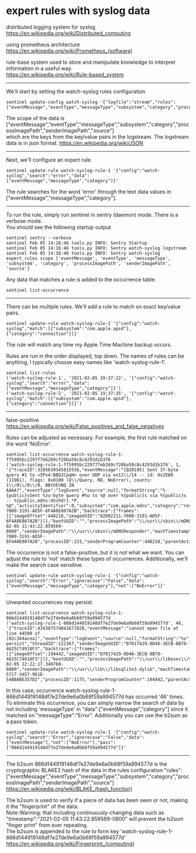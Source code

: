 # expert rules with syslog data    

distributed logging system for syslog    
https://en.wikipedia.org/wiki/Distributed_computing    

using prometheus architecture  
https://en.wikipedia.org/wiki/Prometheus_(software)    

rule-base system used to store and manipulate knowledge to interpret information in a useful way.    
https://en.wikipedia.org/wiki/Rule-based_system    

---

We'll start by setting the watch-syslog rules configuration    
```
sentinel update-config watch-syslog '{"logfile":"stream","rules":["eventMessage","eventType","messageType","subsystem","category","processImagePath","senderImagePath","source"]}'
```

The scope of the data is ["eventMessage","eventType","messageType","subsystem","category","processImagePath","senderImagePath","source"]    
which are the keys from the key/value pairs in the logstream.  The logstream data is in json format. 
https://en.wikipedia.org/wiki/JSON    

---


Next, we'll configure an expert rule.  
```
sentinel update-rule watch-syslog-rule-1 '{"config":"watch-syslog","search":"error","data":["eventMessage","messageType","category"]}'
```
The rule searches for the word 'error' through the text data values in ["eventMessage","messageType","category"].   

---

To run the rule, simply run sentinel in sentry (daemon) mode.  There is a verbose mode.    
You should see the following startup output   
```
sentinel sentry --verbose
sentinel Feb 05 14:16:46 tools.py INFO: Sentry Startup
sentinel Feb 05 14:16:46 tools.py INFO: Sentry watch-syslog logstream 
sentinel Feb 05 14:16:46 tools.py INFO: Sentry watch-syslog expert_rules scope ['eventMessage', 'eventType', 'messageType', 'subsystem', 'category', 'processImagePath', 'senderImagePath', 'source']
``` 


Any data that matches a rule is added to the occurrence table.
```
sentinel list-occurrence
```

---

There can be multiple rules.  We'll add a rule to match on exact key/value pairs.
```
sentinel update-rule watch-syslog-rule-2 '{"config":"watch-syslog","match":[{"subsystem":"com.apple.apsd"},{"category":"connection"}]}'
``` 
The rule will match any time my Apple Time Machine backup occurs.

Rules are run in the order displayed, top down.  The names of rules can be anything, I typically choose easy names like 'watch-syslog-rule-1'.
```
sentinel list-rules
('watch-syslog-rule-1', '2021-02-05 19:37:22', '{"config":"watch-syslog","search":"error","data":["eventMessage","messageType","category"]}')
('watch-syslog-rule-2', '2021-02-05 19:37:35', '{"config":"watch-syslog","match":[{"subsystem":"com.apple.apsd"},{"category":"connection"}]}')
```

---

false-positive https://en.wikipedia.org/wiki/False_positives_and_false_negatives    

Rules can be adjusted as necessary.  For example, the first rule matched on the word 'NoError'.  
```
sentinel list-occurrence watch-syslog-rule-1-ff5995bc229777eb269cf20ba58c8c4293d1b376
('watch-syslog-rule-1-ff5995bc229777eb269cf20ba58c8c4293d1b376', 1, '{"traceID":3105639345815556,"eventMessage":"[Q20195] Sent 37-byte query #1 to <IPv4:BBQJCpqH> over UDP via en12\\/14 -- id: 0x2EB9 (11961), flags: 0x0100 (Q\\/Query, RD, NoError), counts: 1\\/0\\/0\\/0, BBthEVNQ IN AAAA?","eventType":"logEvent","source":null,"formatString":"%{public}sSent %zu-byte query #%u to %@ over %{public}s via %{public}s -- %{public,mdns:dnshdr}.*P, %@","activityIdentifier":0,"subsystem":"com.apple.mdns","category":"resolver","threadID":100942,"senderImageUUID":"82D02211-7080-3191-AD5F-6F4A0E807A2B","backtrace":{"frames":[{"imageOffset":448218,"imageUUID":"82D02211-7080-3191-AD5F-6F4A0E807A2B"}]},"bootUUID":"","processImagePath":"\\/usr\\/sbin\\/mDNSResponder","timestamp":"2021-02-05 11:43:22.859569-0800","senderImagePath":"\\/usr\\/sbin\\/mDNSResponder","machTimestamp":10854631418804,"messageType":"Default","processImageUUID":"82D02211-7080-3191-AD5F-6F4A0E807A2B","processID":231,"senderProgramCounter":448218,"parentActivityIdentifier":0,"timezoneName":""}\n')
```


The occurrence is not a false-positive, but it is not what we want.  You can adjust the rule to 'not' match these types of occurrences.  Additionally, we'll make the search case sensitive.
```
sentinel update-rule watch-syslog-rule-1 '{"config":"watch-syslog","search":"Error","ignorecase":"False","data":["eventMessage","messageType","category"],"not":["NoError"]}'
```

---


Unwanted occurrences may persist.
```
sentinel list-occurrence watch-syslog-rule-1-866d144919148df7e27de9e6a0b68f59a994577d
('watch-syslog-rule-1-866d144919148df7e27de9e6a0b68f59a994577d', 46, '{"traceID":434307574041677828,"eventMessage":"cannot open file at line 44580 of [02c344acea]","eventType":"logEvent","source":null,"formatString":"%s","activityIdentifier":0,"subsystem":"com.apple.libsqlite3","category":"logging-persist","threadID":122367,"senderImageUUID":"D7017429-8D46-3ECB-8B70-4625C74918F3","backtrace":{"frames":[{"imageOffset":194442,"imageUUID":"D7017429-8D46-3ECB-8B70-4625C74918F3"}]},"bootUUID":"","processImagePath":"\\/usr\\/libexec\\/taskgated","timestamp":"2021-02-05 12:22:17.349760-0800","senderImagePath":"\\/usr\\/lib\\/libsqlite3.dylib","machTimestamp":13189110605203,"messageType":"Error","processImageUUID":"E38C25EC-5717-3457-9D1E-54BBABE357D2","processID":1175,"senderProgramCounter":194442,"parentActivityIdentifier":0,"timezoneName":""}\n')
```
In this case, occurrence watch-syslog-rule-1-866d144919148df7e27de9e6a0b68f59a994577d has occurred '46' times.     
To eliminate this occurrence, you can simply narrow the search of data by not including 'messageType' in "data":["eventMessage","category"] since it matched on "messageType":"Error".
Additionally you can use the b2sum as a pass token.   
```
sentinel update-rule watch-syslog-rule-1 '{"config":"watch-syslog","search":"Error","ignorecase":"False","data":["eventMessage"],"not":["NoError"],"pass":["866d144919148df7e27de9e6a0b68f59a994577d"]}'
```
---

The b2sum 866d144919148df7e27de9e6a0b68f59a994577d is the cryptographic BLAKE2 hash of the data in the rules configuration "rules":["eventMessage","eventType","messageType","subsystem","category","processImagePath","senderImagePath","source"]   
https://en.wikipedia.org/wiki/BLAKE_(hash_function)    

The b2sum is used to verify if a piece of data has been seen or not, making it the "fingerprint" of the data.   
Note-Warning: that including continuously-changing data such as "timestamp":"2021-02-05 11:43:22.859569-0800" will prevent the b2sum "finger print" from ever repeating.    
The b2sum is appended to the rule to form key 'watch-syslog-rule-1-866d144919148df7e27de9e6a0b68f59a994577d'   
https://en.wikipedia.org/wiki/Fingerprint_(computing)    



